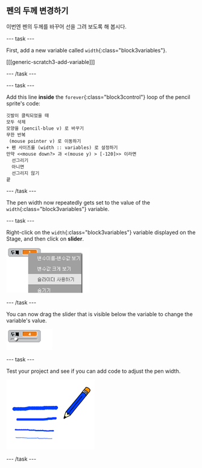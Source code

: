 ## 펜의 두께 변경하기

이번엔 펜의 두께를 바꾸어 선을 그려 보도록 해 봅시다.

\--- task \---

First, add a new variable called `width`{:class="block3variables"}.

[[[generic-scratch3-add-variable]]]

\--- /task \---

\--- task \---

Add this line **inside** the `forever`{:class="block3control"} loop of the pencil sprite's code:

```blocks3
깃발이 클릭되었을 때
모두 삭제
모양을 (pencil-blue v) 로 바꾸기
무한 반복
 (mouse pointer v) 로 이동하기
+ 펜 사이즈를 (width :: variables) 로 설정하기
만약 <<mouse down?> 과 <(mouse y) > [-120]>> 이라면
  선그리기
  아니면
  선그리지 않기
끝
```

\--- /task \---

The pen width now repeatedly gets set to the value of the `width`{:class="block3variables"} variable.

\--- task \---

Right-click on the `width`{:class="block3variables"} variable displayed on the Stage, and then click on **slider**.

![screenshot](images/paint-slider.png)

\--- /task \---

You can now drag the slider that is visible below the variable to change the variable's value.

![screenshot](images/paint-slider-change.png)

\--- task \---

Test your project and see if you can add code to adjust the pen width.

![screenshot](images/paint-width-test.png)

\--- /task \---
